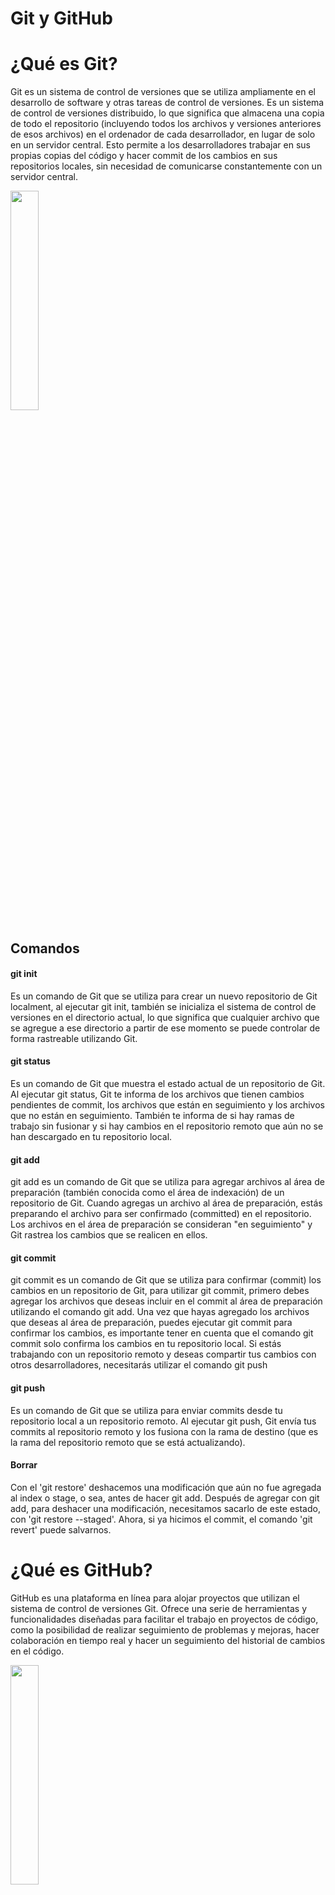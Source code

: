 # Git y GitHub

<h1> ¿Qué es Git? </h1>
<p> Git es un sistema de control de versiones que se utiliza ampliamente en el desarrollo de software y otras tareas de control de versiones. Es un sistema de control de versiones distribuido, lo que significa que almacena una copia de todo el repositorio (incluyendo todos los archivos y versiones anteriores de esos archivos) en el ordenador de cada desarrollador, en lugar de solo en un servidor central. Esto permite a los desarrolladores trabajar en sus propias copias del código y hacer commit de los cambios en sus repositorios locales, sin necesidad de comunicarse constantemente con un servidor central.</p>
<img src="https://git-scm.com/images/logo@2x.png" width="30%" height= "30%">

<h2> Comandos </h2>

<h4> git init </h4>
<p>Es un comando de Git que se utiliza para crear un nuevo repositorio de Git localment, al ejecutar git init, también se inicializa el sistema de control de versiones en el directorio actual, lo que significa que cualquier archivo que se agregue a ese directorio a partir de ese momento se puede controlar de forma rastreable utilizando Git. </p>

<h4> git status </h4>
<p> Es un comando de Git que muestra el estado actual de un repositorio de Git. Al ejecutar git status, Git te informa de los archivos que tienen cambios pendientes de commit, los archivos que están en seguimiento y los archivos que no están en seguimiento. También te informa de si hay ramas de trabajo sin fusionar y si hay cambios en el repositorio remoto que aún no se han descargado en tu repositorio local. </p>

<h4> git add </h4>
<p> git add es un comando de Git que se utiliza para agregar archivos al área de preparación (también conocida como el área de indexación) de un repositorio de Git. Cuando agregas un archivo al área de preparación, estás preparando el archivo para ser confirmado (committed) en el repositorio. Los archivos en el área de preparación se consideran "en seguimiento" y Git rastrea los cambios que se realicen en ellos. </p>

<h4> git commit </h4>
<p> git commit es un comando de Git que se utiliza para confirmar (commit) los cambios en un repositorio de Git, para utilizar git commit, primero debes agregar los archivos que deseas incluir en el commit al área de preparación utilizando el comando git add. Una vez que hayas agregado los archivos que deseas al área de preparación, puedes ejecutar git commit para confirmar los cambios, es importante tener en cuenta que el comando git commit solo confirma los cambios en tu repositorio local. Si estás trabajando con un repositorio remoto y deseas compartir tus cambios con otros desarrolladores, necesitarás utilizar el comando git push</p>

<h4> git push </h4>
<p>Es un comando de Git que se utiliza para enviar commits desde tu repositorio local a un repositorio remoto. Al ejecutar git push, Git envía tus commits al repositorio remoto y los fusiona con la rama de destino (que es la rama del repositorio remoto que se está actualizando).</p>

<h4> Borrar </h4>
<p>Con el 'git restore' deshacemos una modificación que aún no fue agregada al index o stage, o sea, antes de hacer git add. Después de agregar con git add, para deshacer una modificación, necesitamos sacarlo de este estado, con 'git restore --staged'. Ahora, si ya hicimos el commit, el comando 'git revert' puede salvarnos.</p>

<h1> ¿Qué es GitHub? </h1>
<p> GitHub es una plataforma en línea para alojar proyectos que utilizan el sistema de control de versiones Git. Ofrece una serie de herramientas y funcionalidades diseñadas para facilitar el trabajo en proyectos de código, como la posibilidad de realizar seguimiento de problemas y mejoras, hacer colaboración en tiempo real y hacer un seguimiento del historial de cambios en el código.</p>
<img src="https://cdn-icons-png.flaticon.com/512/25/25231.png" width="30%" height= "30%">
